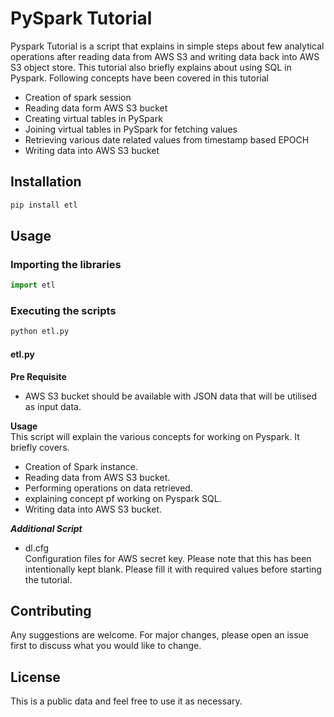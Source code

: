 # PySpark Tutorial

Pyspark Tutorial is a script that explains in simple steps about few analytical operations after reading data from AWS S3 and writing data back into AWS S3 object store. This tutorial also briefly explains about using SQL in Pyspark.
Following concepts have been covered in this tutorial
* Creation of spark session
* Reading data form AWS S3 bucket
* Creating virtual tables in PySpark
* Joining virtual tables in PySpark for fetching values
* Retrieving various date related values from timestamp based EPOCH
* Writing data into AWS S3 bucket
     
## Installation

```python
pip install etl
```

## Usage

### Importing the libraries
```python
import etl
```

### Executing the scripts
```python
python etl.py
```
#### etl.py
**Pre Requisite**  
* AWS S3 bucket should be available with JSON data that will be utilised as input data. 

**Usage**  
This script will explain the various concepts for working on Pyspark. It briefly covers.
* Creation of Spark instance.
* Reading data from AWS S3 bucket.
* Performing operations on data retrieved.
* explaining concept pf working on Pyspark SQL.
* Writing data into AWS S3 bucket.

***Additional Script***

* dl.cfg  
Configuration files for AWS secret key. Please note that this has been intentionally kept blank. Please fill it with required values before starting the tutorial.

## Contributing
Any suggestions are welcome. For major changes, please open an issue first to discuss what you would like to change.   

## License
This is a public data and feel free to use it as necessary.